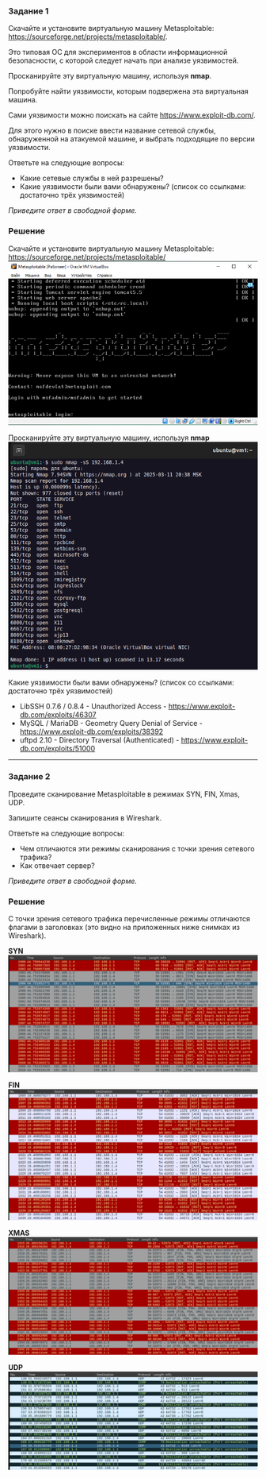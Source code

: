 ### Задание 1

Скачайте и установите виртуальную машину Metasploitable: https://sourceforge.net/projects/metasploitable/.

Это типовая ОС для экспериментов в области информационной безопасности, с которой следует начать при анализе уязвимостей.

Просканируйте эту виртуальную машину, используя **nmap**.

Попробуйте найти уязвимости, которым подвержена эта виртуальная машина.

Сами уязвимости можно поискать на сайте https://www.exploit-db.com/.

Для этого нужно в поиске ввести название сетевой службы, обнаруженной на атакуемой машине, и выбрать подходящие по версии уязвимости.

Ответьте на следующие вопросы:

- Какие сетевые службы в ней разрешены?
- Какие уязвимости были вами обнаружены? (список со ссылками: достаточно трёх уязвимостей)
  
*Приведите ответ в свободной форме.*  

### Решение

Скачайте и установите виртуальную машину Metasploitable: https://sourceforge.net/projects/metasploitable/  
![alt text](https://github.com/masterchoo495/13-01/blob/main/001.png)  

Просканируйте эту виртуальную машину, используя **nmap**  
![alt text](https://github.com/masterchoo495/13-01/blob/main/002.png)  

Какие уязвимости были вами обнаружены? (список со ссылками: достаточно трёх уязвимостей)
- LibSSH 0.7.6 / 0.8.4 - Unauthorized Access - https://www.exploit-db.com/exploits/46307
- MySQL / MariaDB - Geometry Query Denial of Service - https://www.exploit-db.com/exploits/38392
- uftpd 2.10 - Directory Traversal (Authenticated) - https://www.exploit-db.com/exploits/51000

---

### Задание 2

Проведите сканирование Metasploitable в режимах SYN, FIN, Xmas, UDP.

Запишите сеансы сканирования в Wireshark.

Ответьте на следующие вопросы:

- Чем отличаются эти режимы сканирования с точки зрения сетевого трафика?
- Как отвечает сервер?

*Приведите ответ в свободной форме.*

### Решение

С точки зрения сетевого трафика перечисленные режимы отличаются флагами в заголовках (это видно на приложенных ниже снимках из Wireshark).

**SYN**
![alt text](https://github.com/masterchoo495/13-01/blob/main/syn.png)  

**FIN**
![alt text](https://github.com/masterchoo495/13-01/blob/main/fin.png)  

**XMAS**
![alt text](https://github.com/masterchoo495/13-01/blob/main/xmas.png)  

**UDP**
![alt text](https://github.com/masterchoo495/13-01/blob/main/udp.png)  
